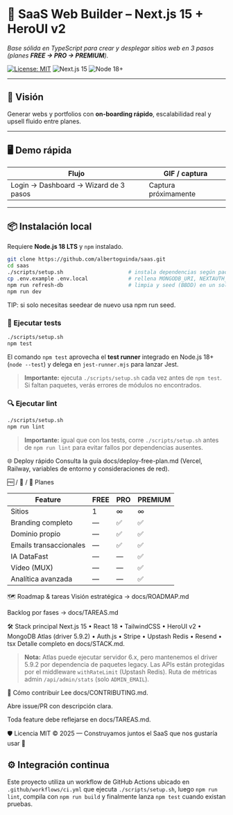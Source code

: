 # 🧱 SaaS Web Builder – Next.js 15 + HeroUI v2

_Base sólida en TypeScript para crear y desplegar sitios web en 3 pasos (planes **FREE → PRO → PREMIUM**)._

[![License: MIT](https://img.shields.io/badge/license-MIT-blue.svg)](LICENSE)
![Next.js 15](https://img.shields.io/badge/Next.js-15-black)
![Node 18+](https://img.shields.io/badge/Node-18%2B-green)

---

## 🚀 Visión

Generar webs y portfolios con **on-boarding rápido**, escalabilidad real y upsell fluido entre planes.

---

## 🖥️ Demo rápida

| Flujo                                 | GIF / captura                                 |
| ------------------------------------- | --------------------------------------------- |
| Login → Dashboard → Wizard de 3 pasos | Captura próximamente |

---

## 📦 Instalación local

Requiere **Node.js 18 LTS** y `npm` instalado.

```bash
git clone https://github.com/albertoguinda/saas.git
cd saas
./scripts/setup.sh                     # instala dependencias según package-lock
cp .env.example .env.local             # rellena MONGODB_URI, NEXTAUTH_*, STRIPE_SECRET_KEY, UPSTASH_REDIS_REST_URL y UPSTASH_REDIS_REST_TOKEN
npm run refresh-db                     # limpia y seed (BBDD) en un solo paso
npm run dev
```

TIP: si solo necesitas seedear de nuevo usa npm run seed.

### 🧪 Ejecutar tests

```bash
./scripts/setup.sh
npm test
```
El comando `npm test` aprovecha el **test runner** integrado en Node.js 18+ (`node --test`) y delega en `jest-runner.mjs` para lanzar Jest.
> **Importante:** ejecuta `./scripts/setup.sh` cada vez antes de `npm test`. Si faltan paquetes, verás errores de módulos no encontrados.

### 🔍 Ejecutar lint

```bash
./scripts/setup.sh
npm run lint
```
> **Importante:** igual que con los tests, corre `./scripts/setup.sh` antes de `npm run lint` para evitar fallos por dependencias ausentes.

🌐 Deploy rápido
Consulta la guía docs/deploy-free-plan.md
(Vercel, Railway, variables de entorno y consideraciones de red).

🆓 / 💼 / 👑 Planes

| Feature | FREE | PRO | PREMIUM |
| ------- | ---- | --- | ------- |
| Sitios | 1 | ∞ | ∞ |
| Branding completo | — | ✅ | ✅ |
| Dominio propio | — | ✅ | ✅ |
| Emails transaccionales | — | ✅ | ✅ |
| IA DataFast | — | — | ✅ |
| Vídeo (MUX) | — | — | ✅ |
| Analítica avanzada | — | — | ✅ |

🗺️ Roadmap & tareas
Visión estratégica → docs/ROADMAP.md

Backlog por fases → docs/TAREAS.md

🛠 Stack principal
Next.js 15 • React 18 • TailwindCSS • HeroUI v2 • MongoDB Atlas (driver 5.9.2) • Auth.js • Stripe • Upstash Redis • Resend • tsx
Detalle completo en docs/STACK.md.
> **Nota:** Atlas puede ejecutar servidor 6.x, pero mantenemos el driver 5.9.2 por dependencia de paquetes legacy.
Las APIs están protegidas por el middleware `withRateLimit` (Upstash Redis).
Ruta de métricas admin `/api/admin/stats` (solo `ADMIN_EMAIL`).

🤝 Cómo contribuir
Lee docs/CONTRIBUTING.md.

Abre issue/PR con descripción clara.

Toda feature debe reflejarse en docs/TAREAS.md.

🛡️ Licencia
MIT © 2025 — Construyamos juntos el SaaS que nos gustaría usar 🚀

## ⚙️ Integración continua
Este proyecto utiliza un workflow de GitHub Actions ubicado en `.github/workflows/ci.yml` que ejecuta `./scripts/setup.sh`, luego `npm run lint`, compila con `npm run build` y finalmente lanza `npm test` cuando existan pruebas.

